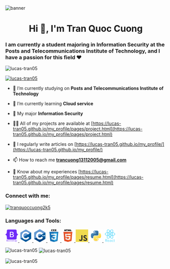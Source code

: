 <img src="https://i.imgur.com/fiWzY0l.png" alt="banner" />
<h1 align="center">Hi 👋, I'm Tran Quoc Cuong</h1>
<h3 align="left">I am currently a student majoring in Information Security at the Posts and Telecommunications Institute of Technology, and I have a passion for this field ❤️</h3>

<p align="left"> <img src="https://komarev.com/ghpvc/?username=lucas-tran05&label=Profile%20views&color=0e75b6&style=flat" alt="lucas-tran05" /> </p>

<p align="left"> <a href="https://github.com/ryo-ma/github-profile-trophy"><img src="https://github-profile-trophy.vercel.app/?username=lucas-tran05" alt="lucas-tran05" /></a> </p>

- 🔭 I’m currently studying on **Posts and Telecommunications Institute of Technology**

- 🌱 I’m currently learning **Cloud service**

- 👯 My major **Information Security**

- 👨‍💻 All of my projects are available at [https://lucas-tran05.github.io/my_profile/pages/project.html](https://lucas-tran05.github.io/my_profile/pages/project.html)

- 📝 I regularly write articles on [https://lucas-tran05.github.io/my_profile/](https://lucas-tran05.github.io/my_profile/)

- 📫 How to reach me **trancuong13112005@gmail.com**

- 📄 Know about my experiences [https://lucas-tran05.github.io/my_profile/pages/resume.html](https://lucas-tran05.github.io/my_profile/pages/resume.html)

<h3 align="left">Connect with me:</h3>
<p align="left">
<a href="https://fb.com/tranquoccuong2k5" target="blank"><img align="center" src="https://raw.githubusercontent.com/rahuldkjain/github-profile-readme-generator/master/src/images/icons/Social/facebook.svg" alt="tranquoccuong2k5" height="30" width="40" /></a>
</p>

<h3 align="left">Languages and Tools:</h3>
<p align="left"> <a href="https://getbootstrap.com" target="_blank" rel="noreferrer"> <img src="https://raw.githubusercontent.com/devicons/devicon/master/icons/bootstrap/bootstrap-plain-wordmark.svg" alt="bootstrap" width="40" height="40"/> </a> <a href="https://www.cprogramming.com/" target="_blank" rel="noreferrer"> <img src="https://raw.githubusercontent.com/devicons/devicon/master/icons/c/c-original.svg" alt="c" width="40" height="40"/> </a> <a href="https://www.w3schools.com/cpp/" target="_blank" rel="noreferrer"> <img src="https://raw.githubusercontent.com/devicons/devicon/master/icons/cplusplus/cplusplus-original.svg" alt="cplusplus" width="40" height="40"/> </a> <a href="https://www.w3schools.com/css/" target="_blank" rel="noreferrer"> <img src="https://raw.githubusercontent.com/devicons/devicon/master/icons/css3/css3-original-wordmark.svg" alt="css3" width="40" height="40"/> </a> <a href="https://www.w3.org/html/" target="_blank" rel="noreferrer"> <img src="https://raw.githubusercontent.com/devicons/devicon/master/icons/html5/html5-original-wordmark.svg" alt="html5" width="40" height="40"/> </a> <a href="https://developer.mozilla.org/en-US/docs/Web/JavaScript" target="_blank" rel="noreferrer"> <img src="https://raw.githubusercontent.com/devicons/devicon/master/icons/javascript/javascript-original.svg" alt="javascript" width="40" height="40"/> </a> <a href="https://www.python.org" target="_blank" rel="noreferrer"> <img src="https://raw.githubusercontent.com/devicons/devicon/master/icons/python/python-original.svg" alt="python" width="40" height="40"/> </a> <a href="https://reactjs.org/" target="_blank" rel="noreferrer"> <img src="https://raw.githubusercontent.com/devicons/devicon/master/icons/react/react-original-wordmark.svg" alt="react" width="40" height="40"/> </a> </p>

<p><img align="left" src="https://github-readme-stats.vercel.app/api/top-langs?username=lucas-tran05&show_icons=true&locale=en&layout=compact" alt="lucas-tran05" /></p>

<p>&nbsp;<img align="center" src="https://github-readme-stats.vercel.app/api?username=lucas-tran05&show_icons=true&locale=en" alt="lucas-tran05" /></p>

<p><img align="center" src="https://github-readme-streak-stats.herokuapp.com/?user=lucas-tran05&" alt="lucas-tran05" /></p>
